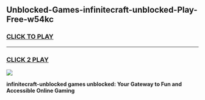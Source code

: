 
## Unblocked-Games-infinitecraft-unblocked-Play-Free-w54kc
<h3>
<a href="https://premium76.site?title=infinitecraft-unblocked&ref=12A">CLICK TO PLAY</a></h3>
<hr>

<h3>
<a href="https://premium76.site?title=infinitecraft-unblocked&ref=12A">CLICK 2 PLAY</a>
  
</h3>

<a href="https://premium76.site?title=infinitecraft-unblocked&ref=12A"><img src="https://clearcache.store/games.png"></a>


**infinitecraft-unblocked games unblocked: Your Gateway to Fun and Accessible Online Gaming**

